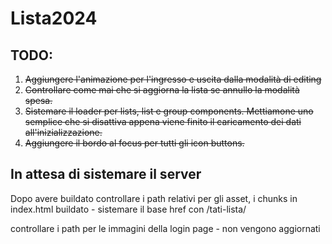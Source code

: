 # Lista2024

## TODO:

1) ~~Aggiungere l'animazione per l'ingresso e uscita dalla modalità di editing~~
2) ~~Controllare come mai che si aggiorna la lista se annullo la modalità spesa.~~
3) ~~Sistemare il loader per lists, list e group components. Mettiamone uno semplice che si disattiva appena viene finito il caricamento dei dati all'inizializzazione.~~
4) ~~Aggiungere il bordo al focus per tutti gli icon buttons.~~

## In attesa di sistemare il server

Dopo avere buildato controllare i path relativi per gli asset, i chunks
in index.html buildato - sistemare il base href con /tati-lista/

controllare i path per le immagini della login page - non vengono aggiornati

